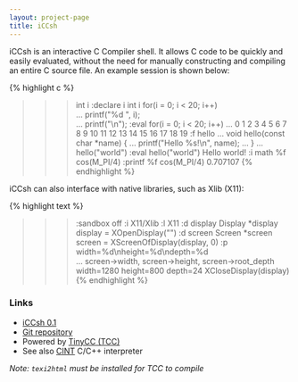 ```yaml
---
layout: project-page
title: iCCsh
---
```


iCCsh is an interactive C Compiler shell. It allows C code to be quickly and
easily evaluated, without the need for manually constructing and compiling an
entire C source file. An example session is shown below:

{% highlight c %}
>>> int i
:declare i int i
>>> for(i = 0; i < 20; i++) \
...     printf("%d ", i); \
... printf("\n");
:eval for(i = 0; i < 20; i++) ...
0 1 2 3 4 5 6 7 8 9 10 11 12 13 14 15 16 17 18 19 
>>> :f hello
... void hello(const char *name) {
...     printf("Hello %s!\n", name);
... }
... 
>>> hello("world")
:eval hello("world")
Hello world!
>>> :i math
>>> %f cos(M_PI/4)
:printf %f cos(M_PI/4)
0.707107
{% endhighlight %}

iCCsh can also interface with native libraries, such as Xlib (X11):

{% highlight text %}
>>> :sandbox off
>>> :i X11/Xlib
>>> :l X11
>>> :d display Display *display
>>> display = XOpenDisplay("")
>>> :d screen Screen *screen
>>> screen = XScreenOfDisplay(display, 0)
>>> :p width=%d\nheight=%d\ndepth=%d \
...     screen->width, screen->height, screen->root_depth
width=1280
height=800
depth=24
>>> XCloseDisplay(display)
{% endhighlight %}

### Links

 - [iCCsh 0.1][3]
 - [Git repository][1]
 - Powered by [TinyCC (TCC)][2]
 - See also [CINT][4] C/C++ interpreter

*Note: `texi2html` must be installed for TCC to compile*

 [1]: http://github.com/davidar/iccsh
 [2]: http://bellard.org/tcc/
 [3]: http://github.com/downloads/davidar/iccsh/iccsh-0.1.tar.gz
 [4]: http://root.cern.ch/drupal/content/cint
